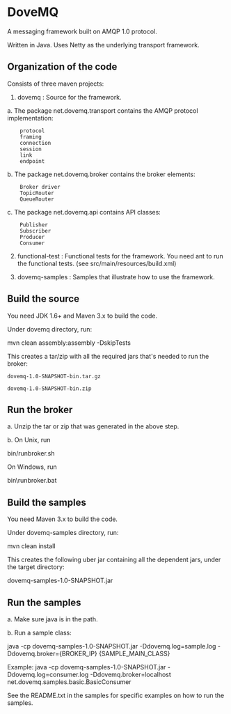 DoveMQ
======

A messaging framework built on AMQP 1.0 protocol.

Written in Java.
Uses Netty as the underlying transport framework.

Organization of the code
------------------------

Consists of three maven projects:

1. dovemq : Source for the framework.

  a. The package net.dovemq.transport contains the AMQP protocol implementation:

        protocol
        framing
        connection
        session
        link
        endpoint

  b. The package net.dovemq.broker contains the broker elements:

        Broker driver
        TopicRouter
        QueueRouter

  c. The package net.dovemq.api contains API classes:

        Publisher
        Subscriber
        Producer
        Consumer

2. functional-test : Functional tests for the framework.
  You need ant to run the functional tests.
  (see src/main/resources/build.xml)

3. dovemq-samples : Samples that illustrate how to use the framework.

Build the source
----------------

You need JDK 1.6+ and Maven 3.x to build the code.

Under dovemq directory, run:

   mvn clean assembly:assembly -DskipTests

This creates a tar/zip with all the required jars that's needed to run the broker:

    dovemq-1.0-SNAPSHOT-bin.tar.gz

    dovemq-1.0-SNAPSHOT-bin.zip

Run the broker
--------------

a. Unzip the tar or zip that was generated in the above step.

b. On Unix, run

  bin/runbroker.sh

  On Windows, run
  
  bin\runbroker.bat

Build the samples
-----------------

You need Maven 3.x to build the code.

Under dovemq-samples directory, run:

   mvn clean install

This creates the following uber jar containing all the dependent jars, under the target directory:

dovemq-samples-1.0-SNAPSHOT.jar

Run the samples
---------------

a. Make sure java is in the path.

b. Run a sample class:

java -cp dovemq-samples-1.0-SNAPSHOT.jar -Ddovemq.log=sample.log -Ddovemq.broker={BROKER_IP} {SAMPLE_MAIN_CLASS}

Example:
java -cp dovemq-samples-1.0-SNAPSHOT.jar -Ddovemq.log=consumer.log -Ddovemq.broker=localhost net.dovemq.samples.basic.BasicConsumer

See the README.txt in the samples for specific examples on how to run the samples.
